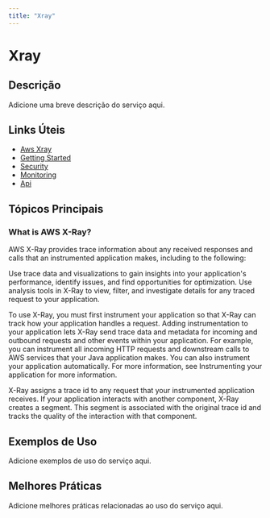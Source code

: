 ```yaml
---
title: "Xray"
---
```


# Xray

## Descrição

Adicione uma breve descrição do serviço aqui.

## Links Úteis

- [Aws Xray](https://docs.aws.amazon.com/xray/latest/devguide/aws-xray.html)
- [Getting Started](https://docs.aws.amazon.com/xray/latest/devguide/getting-started.html)
- [Security](https://docs.aws.amazon.com/xray/latest/devguide/security.html)
- [Monitoring](https://docs.aws.amazon.com/xray/latest/devguide/monitoring.html)
- [Api](https://docs.aws.amazon.com/xray/latest/devguide/api.html)

## Tópicos Principais

### What is AWS X-Ray?

AWS X-Ray provides trace information about any received responses and calls that an
    instrumented application makes, including to the following:

Use trace data and visualizations to gain insights into your application's performance,
    identify issues, and find opportunities for optimization. Use analysis tools in X-Ray to view,
    filter, and investigate details for any traced request to your application.

To use X-Ray, you must first instrument your application so that X-Ray can track how
      your application handles a request. Adding instrumentation to your application lets X-Ray
      send trace data and metadata for incoming and outbound requests and other events within your
      application. For example, you can instrument all incoming HTTP requests and downstream calls
      to AWS services that your Java application makes. You can also instrument your application
      automatically. For more information, see Instrumenting your application for more information.

X-Ray assigns a trace id to any request that your instrumented application receives. If
      your application interacts with another component, X-Ray creates a segment. This segment is
      associated with the original trace id and tracks the quality of the interaction with that
      component.

## Exemplos de Uso

Adicione exemplos de uso do serviço aqui.

## Melhores Práticas

Adicione melhores práticas relacionadas ao uso do serviço aqui.

